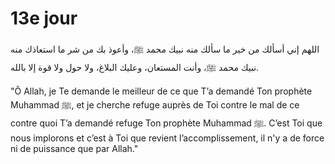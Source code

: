 # 13e jour

اللهم إني أسألك من خير ما سألك منه نبيك محمد ﷺ، وأعوذ بك من شر ما استعاذك منه نبيك محمد ﷺ، وأنت المستعان، وعليك البلاغ، ولا حول ولا قوة إلا بالله.

"Ô Allah, je Te demande le meilleur de ce que T’a demandé Ton prophète Muhammad ﷺ, et je cherche refuge auprès de Toi contre le mal de ce contre quoi T’a demandé refuge Ton prophète Muhammad ﷺ. C’est Toi que nous implorons et c’est à Toi que revient l’accomplissement, il n'y a de force ni de puissance que par Allah."

